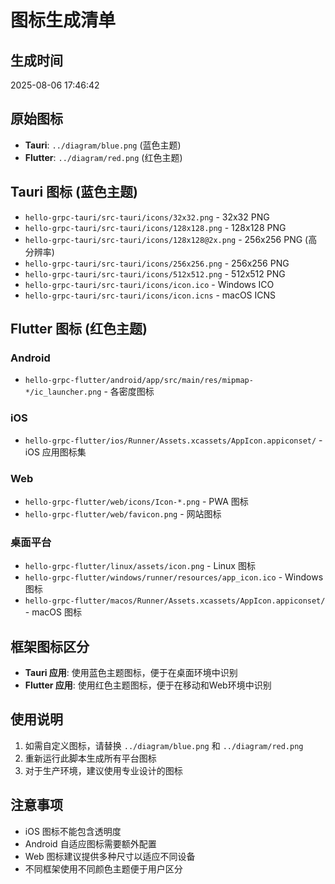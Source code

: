 # 图标生成清单

## 生成时间
2025-08-06 17:46:42

## 原始图标
- **Tauri**: `../diagram/blue.png` (蓝色主题)
- **Flutter**: `../diagram/red.png` (红色主题)

## Tauri 图标 (蓝色主题)
- `hello-grpc-tauri/src-tauri/icons/32x32.png` - 32x32 PNG
- `hello-grpc-tauri/src-tauri/icons/128x128.png` - 128x128 PNG
- `hello-grpc-tauri/src-tauri/icons/128x128@2x.png` - 256x256 PNG (高分辨率)
- `hello-grpc-tauri/src-tauri/icons/256x256.png` - 256x256 PNG
- `hello-grpc-tauri/src-tauri/icons/512x512.png` - 512x512 PNG
- `hello-grpc-tauri/src-tauri/icons/icon.ico` - Windows ICO
- `hello-grpc-tauri/src-tauri/icons/icon.icns` - macOS ICNS

## Flutter 图标 (红色主题)

### Android
- `hello-grpc-flutter/android/app/src/main/res/mipmap-*/ic_launcher.png` - 各密度图标

### iOS
- `hello-grpc-flutter/ios/Runner/Assets.xcassets/AppIcon.appiconset/` - iOS 应用图标集

### Web
- `hello-grpc-flutter/web/icons/Icon-*.png` - PWA 图标
- `hello-grpc-flutter/web/favicon.png` - 网站图标

### 桌面平台
- `hello-grpc-flutter/linux/assets/icon.png` - Linux 图标
- `hello-grpc-flutter/windows/runner/resources/app_icon.ico` - Windows 图标
- `hello-grpc-flutter/macos/Runner/Assets.xcassets/AppIcon.appiconset/` - macOS 图标

## 框架图标区分

- **Tauri 应用**: 使用蓝色主题图标，便于在桌面环境中识别
- **Flutter 应用**: 使用红色主题图标，便于在移动和Web环境中识别

## 使用说明

1. 如需自定义图标，请替换 `../diagram/blue.png` 和 `../diagram/red.png`
2. 重新运行此脚本生成所有平台图标
3. 对于生产环境，建议使用专业设计的图标

## 注意事项

- iOS 图标不能包含透明度
- Android 自适应图标需要额外配置
- Web 图标建议提供多种尺寸以适应不同设备
- 不同框架使用不同颜色主题便于用户区分
